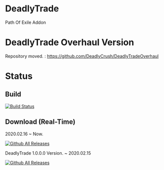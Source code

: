 # DeadlyTrade
Path Of Exile Addon
# DeadlyTrade Overhaul Version
Repository moved. : https://github.com/DeadlyCrush/DeadlyTradeOverhaul
# Status
## Build

[![Build Status](https://travis-ci.org/joemccann/dillinger.svg?branch=master)](https://travis-ci.org/joemccann/dillinger)

## Download (Real-Time)

2020.02.16 ~ Now.

[![Github All Releases](https://img.shields.io/github/downloads/DeadlyCrush/DeadlyTrade/total.svg)]()

DeadlyTrade 1.0.0.0 Version. ~ 2020.02.15

[![Github All Releases](https://img.shields.io/github/downloads/DeadlyCrush/DeadlyTrade-Closed-Overhaul-Version-Open/total.svg)]()

